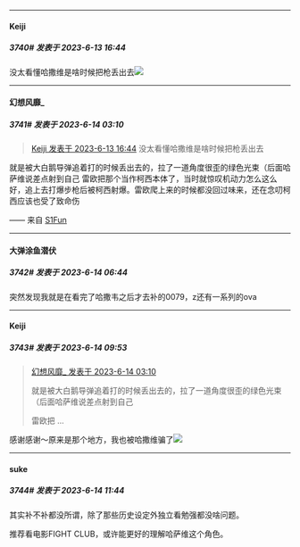 
*****

####  Keiji  
##### 3740#       发表于 2023-6-13 16:44

没太看懂哈撒维是啥时候把枪丢出去<img src="https://static.saraba1st.com/image/smiley/face2017/095.png" referrerpolicy="no-referrer">


*****

####  幻想风靡_  
##### 3741#       发表于 2023-6-14 03:10

<blockquote><a href="httphttps://bbs.saraba1st.com/2b/forum.php?mod=redirect&amp;goto=findpost&amp;pid=61268652&amp;ptid=1803647" target="_blank">Keiji 发表于 2023-6-13 16:44</a>
没太看懂哈撒维是啥时候把枪丢出去</blockquote>
就是被大白鹅导弹追着打的时候丢出去的，拉了一道角度很歪的绿色光束（后面哈萨维说差点射到自己
雷欧把那个当作柯西本体了，当时就惊叹机动力怎么这么好，追上去打爆步枪后被柯西射爆。雷欧爬上来的时候都没回过味来，还在念叨柯西应该也受了致命伤

—— 来自 [S1Fun](https://s1fun.koalcat.com)


*****

####  大弹涂鱼潜伏  
##### 3742#       发表于 2023-6-14 06:44

突然发现我就是在看完了哈撒韦之后才去补的0079，z还有一系列的ova


*****

####  Keiji  
##### 3743#       发表于 2023-6-14 09:53

<blockquote><a href="httphttps://bbs.saraba1st.com/2b/forum.php?mod=redirect&amp;goto=findpost&amp;pid=61275860&amp;ptid=1803647" target="_blank">幻想风靡_ 发表于 2023-6-14 03:10</a>

就是被大白鹅导弹追着打的时候丢出去的，拉了一道角度很歪的绿色光束（后面哈萨维说差点射到自己

雷欧把 ...</blockquote>
感谢感谢～原来是那个地方，我也被哈撒维骗了<img src="https://static.saraba1st.com/image/smiley/face2017/068.png" referrerpolicy="no-referrer">


*****

####  suke  
##### 3744#       发表于 2023-6-14 11:44

其实补不补都没所谓，除了那些历史设定外独立看勉强都没啥问题。

推荐看电影FIGHT CLUB，或许能更好的理解哈萨维这个角色。

